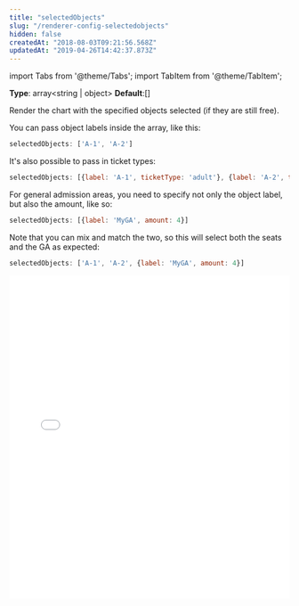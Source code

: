 ```yaml
---
title: "selectedObjects"
slug: "/renderer-config-selectedobjects"
hidden: false
createdAt: "2018-08-03T09:21:56.568Z"
updatedAt: "2019-04-26T14:42:37.873Z"
---
```


import Tabs from '@theme/Tabs';
import TabItem from '@theme/TabItem';

**Type**: array<string | object>
**Default**:[]

Render the chart with the specified objects selected (if they are still free). 

You can pass object labels inside the array, like this: 

```javascript
selectedObjects: ['A-1', 'A-2']
```

It's also possible to pass in ticket types:

```javascript
selectedObjects: [{label: 'A-1', ticketType: 'adult'}, {label: 'A-2', ticketType: 'child'}]
```

For general admission areas, you need to specify not only the object label, but also the amount, like so: 
 
```javascript
selectedObjects: [{label: 'MyGA', amount: 4}]
``` 

Note that you can mix and match the two, so this will select both the seats and the GA as expected:
 
 ```javascript
 selectedObjects: ['A-1', 'A-2', {label: 'MyGA', amount: 4}]
 ```
<iframe width="100%" height="580" src="//jsfiddle.net/seatsio/o4u3gzb2/embedded/js,html,result/" allowfullscreen="allowfullscreen" frameborder="0"></iframe>
